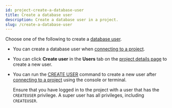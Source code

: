 ```yaml
---
id: project-create-a-database-user
title: Create a database user
description: Create a database user in a project.
slug: /create-a-database-user
---
```



Choose one of the following to create a [database user](project-manage-database-users.md).

- You can create a database user when [connecting to a project](project-connect-to-a-project.md).

- You can click **Create user** in the **Users** tab on the [project details page](project-check-status-and-metrics.md#check-project-details) to create a new user.

- You can run the [CREATE USER](/docs/current/sql-create-user/) command to create a new user after [connecting to a project](project-connect-to-a-project.md) using the console or terminal.

    Ensure that you have logged in to the project with a user that has the `CREATEUSER` privilege. A super user has all privileges, including `CREATEUSER`.
